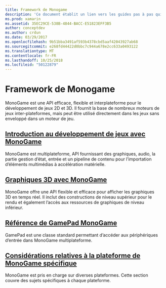 ```yaml
---
title: Framework de Monogame
description: 'Ce document établit un lien vers les guides pas à pas qui décrivent le développement de jeux avec MonoGame : une vue d’ensemble, des discussions sur les graphiques 3D et les boîtiers de commande et se penche sur les considérations spécifiques à la plateforme.'
ms.prod: xamarin
ms.assetid: 35EC29CE-538B-4844-BACC-E51823EFF3B5
author: conceptdev
ms.author: crdun
ms.date: 03/29/2017
ms.openlocfilehash: 9b51bba3491af593b4378cbd5aaf42043927ab68
ms.sourcegitcommit: e268fd44422d0bbc7c944a678e2cc633a0493122
ms.translationtype: MT
ms.contentlocale: fr-FR
ms.lasthandoff: 10/25/2018
ms.locfileid: "50122879"
---
```

# <a name="monogame-framework"></a>Framework de Monogame

MonoGame est une API efficace, flexible et interplateforme pour le développement de jeux 2D et 3D. Il fournit la base de nombreux moteurs de jeux inter-plateformes, mais peut être utilisé directement dans les jeux sans enveloppé dans un moteur de jeu.

## <a name="introduction-to-game-development-with-monogamegraphics-gamesmonogameintroductionindexmd"></a>[Introduction au développement de jeux avec MonoGame](~/graphics-games/monogame/introduction/index.md)

MonoGame est multiplateforme, API fournissant des graphiques, audio, la partie gestion d’état, entrée et un pipeline de contenu pour l’importation d’éléments multimédias à accélération matérielle.

## <a name="3d-graphics-with-monogamegraphics-gamesmonogame3dindexmd"></a>[Graphiques 3D avec MonoGame](~/graphics-games/monogame/3d/index.md)

MonoGame offre une API flexible et efficace pour afficher les graphiques 3D en temps réel. Il inclut des constructions de niveau supérieur pour le rendu et également l’accès aux ressources de graphiques de niveau inférieur.

## <a name="monogame-gamepad-referencegraphics-gamesmonogameinputmd"></a>[Référence de GamePad MonoGame](~/graphics-games/monogame/input.md)

GamePad est une classe standard permettant d’accéder aux périphériques d’entrée dans MonoGame multiplateforme.

## <a name="monogame-platform-specific-considerationsgraphics-gamesmonogameplatformsindexmd"></a>[Considérations relatives à la plateforme de MonoGame spécifique](~/graphics-games/monogame/platforms/index.md)

MonoGame est pris en charge sur diverses plateformes. Cette section couvre des sujets spécifiques à chaque plateforme.
